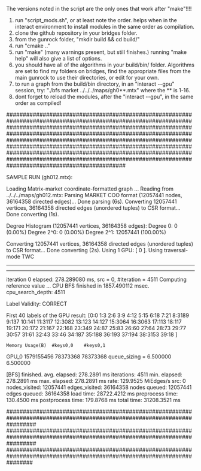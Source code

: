 The versions noted in the script are the only ones that work after "make"!!!!

1) run "script_mods.sh", or at least note the order. helps when in the interact environment to install modules in the same order as compilation.
2) clone the github repository in your bridges folder.
3) from the gunrock folder, "mkdir build && cd build/"
4) run "cmake .."
5) run "make" (many warnings present, but still finishes.) running "make help" will also give a list of options.
6) you should have all of the algorithms in your build/bin/ folder. Algorithms are set to find my folders on bridges,
find the appropriate files from the main gunrock to use their directories, or edit for your own.
7) to run a graph from the build/bin directory, in an "interact --gpu" session, try: 	"./bfs market ../../../maps/gh0**.mtx" where the ** is 1-16.
8) dont forget to reload the modules, after the "interact --gpu", in the same order as compiled!

####################################################################################################################################################################################################################################################################################################################################################################################################################################################################################################

SAMPLE RUN (gh012.mtx):

Loading Matrix-market coordinate-formatted graph ...
Reading from ../../../maps/gh012.mtx:
  Parsing MARKET COO format (12057441 nodes, 36164358 directed edges)... Done parsing (6s).
  Converting 12057441 vertices, 36164358 directed edges (unordered tuples) to CSR format...
Done converting (1s).

Degree Histogram (12057441 vertices, 36164358 edges):
    Degree   0: 0 (0.00%)
    Degree 2^0: 0 (0.00%)
    Degree 2^1: 12057441 (100.00%)

  Converting 12057441 vertices, 36164358 directed edges (unordered tuples) to CSR format...
Done converting (2s).
Using 1 GPU: [ 0 ].
Using traversal-mode TWC
__________________________
--------------------------
iteration 0 elapsed: 278.289080 ms, src = 0, #iteration = 4511
Computing reference value ...
CPU BFS finished in 1857.490112 msec. cpu_search_depth: 4511

Label Validity: 
CORRECT

First 40 labels of the GPU result:
[0:0 1:3 2:6 3:9 4:12 5:15 6:18 7:21 8:3189 9:137 10:141 11:3117 12:3082 13:123 14:127 15:3064 16:3063 17:113 18:117 19:171 20:172 21:167 22:168 23:349 24:87 25:83 26:60 27:64 28:73 29:77 30:57 31:61 32:43 33:46 34:187 35:188 36:193 37:194 38:3153 39:18 ]

	Memory Usage(B)	 #keys0,0	 #keys0,1
GPU_0	 1579155456	 78373368	 78373368
	 queue_sizing =	 6.500000 	 6.500000

 [BFS] finished.
 avg. elapsed: 278.2891 ms
 iterations: 4511
 min. elapsed: 278.2891 ms
 max. elapsed: 278.2891 ms
 rate: 129.9525 MiEdges/s
 src: 0
 nodes_visited: 12057441
 edges_visited: 36164358
 nodes queued: 12057441
 edges queued: 36164358
 load time: 28722.4212 ms
 preprocess time: 130.4500 ms
 postprocess time: 179.8768 ms
 total time: 31208.3521 ms



#########################################################################################################################
#########################################################################################################################
########################################################################################################################
